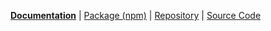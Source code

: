 [**Documentation**](https://tscpp.github.io/knuckles) | [Package (npm)](https://npmjs.com/package/@knuckles/{{name}}) | [Repository](https://github.com/tscpp/knuckles) | [Source Code](https://github.com/tscpp/knuckles/tree/main/packages/{{name}})
